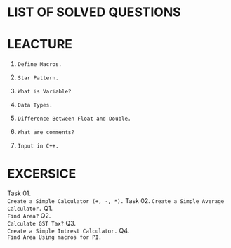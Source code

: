 # LIST OF SOLVED QUESTIONS

# LEACTURE
1.  
    ```
    Define Macros.
    ```
2.  
    ```
    Star Pattern.
    ```
3.  
    ```
    What is Variable?
    ```
4.  
    ```
    Data Types.
    ```
5.  
    ```
    Difference Between Float and Double.
    ```
6.  
    ```
    What are comments?
    ```
7.  
    ```
   Input in C++.
    ```
# EXCERSICE
Task 01.  
    ```
    Create a Simple Calculator (+, -, *).
    ```
Task 02. 
    ```
    Create a Simple Average Calculator.
    ```
Q1.  
    ```
    Find Area?
    ```
Q2.  
    ```
    Calculate GST Tax?
    ```
Q3.  
    ```
    Create a Simple Intrest Calculator.
    ```
Q4.  
    ```
    Find Area Using macros for PI.
    ```
